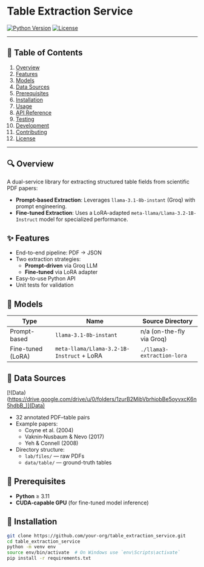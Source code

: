 # Table Extraction Service

[![Python Version](https://img.shields.io/badge/python-3.11-blue)](https://www.python.org/)
[![License](https://img.shields.io/badge/license-MIT-green)](LICENSE)

---

## 📖 Table of Contents

1. [Overview](#overview)
2. [Features](#features)
3. [Models](#models)
4. [Data Sources](#data-sources)
5. [Prerequisites](#prerequisites)
6. [Installation](#installation)
7. [Usage](#usage)
8. [API Reference](#api-reference)
9. [Testing](#testing)
10. [Development](#development)
11. [Contributing](#contributing)
12. [License](#license)

---

## 🔍 Overview
A dual-service library for extracting structured table fields from scientific PDF papers:
- **Prompt-based Extraction**: Leverages `llama-3.1-8b-instant` (Groq) with prompt engineering.
- **Fine-tuned Extraction**: Uses a LoRA-adapted `meta-llama/Llama-3.2-1B-Instruct` model for specialized performance.

## ✨ Features
- End-to-end pipeline: PDF → JSON
- Two extraction strategies:
  - **Prompt-driven** via Groq LLM
  - **Fine-tuned** via LoRA adapter
- Easy-to-use Python API
- Unit tests for validation

## 🧠 Models
| Type             | Name                                     | Source Directory                    |
|------------------|------------------------------------------|-------------------------------------|
| Prompt-based     | `llama-3.1-8b-instant`                   | n/a (on-the-fly via Groq)           |
| Fine-tuned (LoRA)| `meta-llama/Llama-3.2-1B-Instruct` + LoRA | `./llama3-extraction-lora`          |

## 📂 Data Sources
[!(Data)(https://drive.google.com/drive/u/0/folders/1zurB2MibVbrhiobBe5oyvxcK6n5hdbB_)](Data)

- 32 annotated PDF–table pairs
- Example papers:
  - Coyne et al. (2004)
  - Vaknin‑Nusbaum & Nevo (2017)
  - Yeh & Connell (2008)
- Directory structure:
  - `lab/files/` — raw PDFs
  - `data/table/` — ground-truth tables

## 🔧 Prerequisites
- **Python** ≥ 3.11
- **CUDA-capable GPU** (for fine-tuned model inference)

## 🚀 Installation
```bash
git clone https://github.com/your-org/table_extraction_service.git
cd table_extraction_service
python -m venv env
source env/bin/activate  # On Windows use `env\Scripts\activate`
pip install -r requirements.txt
